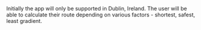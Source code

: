 Initially the app will only be supported in Dublin, Ireland.
The user will be able to calculate their route depending on various factors - shortest, safest, least gradient.